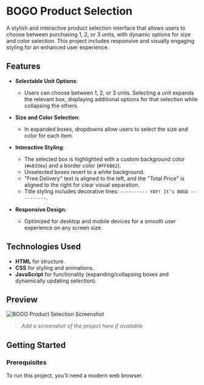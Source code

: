 # BOGO Product Selection

A stylish and interactive product selection interface that allows users to choose between purchasing 1, 2, or 3 units, with dynamic options for size and color selection. This project includes responsive and visually engaging styling for an enhanced user experience.

## Features

- **Selectable Unit Options**: 
  - Users can choose between 1, 2, or 3 units. Selecting a unit expands the relevant box, displaying additional options for that selection while collapsing the others.
  
- **Size and Color Selection**: 
  - In expanded boxes, dropdowns allow users to select the size and color for each item.

- **Interactive Styling**: 
  - The selected box is highlighted with a custom background color (`#e0336e`) and a border color (`#FF6B82`).
  - Unselected boxes revert to a white background.
  - "Free Delivery" text is aligned to the left, and the "Total Price" is aligned to the right for clear visual separation.
  - Title styling includes decorative lines: `---------- YAY! It’s BOGO ----------`.

- **Responsive Design**: 
  - Optimized for desktop and mobile devices for a smooth user experience on any screen size.

## Technologies Used

- **HTML** for structure.
- **CSS** for styling and animations.
- **JavaScript** for functionality (expanding/collapsing boxes and dynamically updating selection).

## Preview

![BOGO Product Selection Screenshot](screenshot.png)
> _Add a screenshot of the project here if available_

## Getting Started

### Prerequisites

To run this project, you’ll need a modern web browser.
